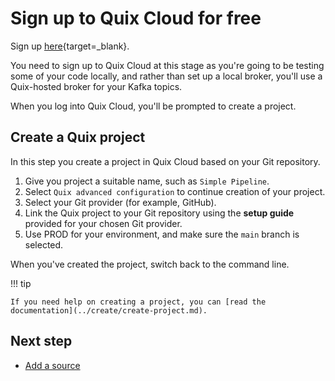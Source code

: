 # Sign up to Quix Cloud for free

Sign up [here](https://portal.platform.quix.io/self-sign-up){target=_blank}.

You need to sign up to Quix Cloud at this stage as you're going to be testing some of your code locally, and rather than set up a local broker, you'll use a Quix-hosted broker for your Kafka topics.

When you log into Quix Cloud, you'll be prompted to create a project.

## Create a Quix project

In this step you create a project in Quix Cloud based on your Git repository.

1. Give you project a suitable name, such as `Simple Pipeline`.
2. Select `Quix advanced configuration` to continue creation of your project.
3. Select your Git provider (for example, GitHub).
4. Link the Quix project to your Git repository using the **setup guide** provided for your chosen Git provider.
5. Use PROD for your environment, and make sure the `main` branch is selected.

When you've created the project, switch back to the command line.

!!! tip

    If you need help on creating a project, you can [read the documentation](../create/create-project.md).

## Next step

* [Add a source](./cli-add-source.md)
